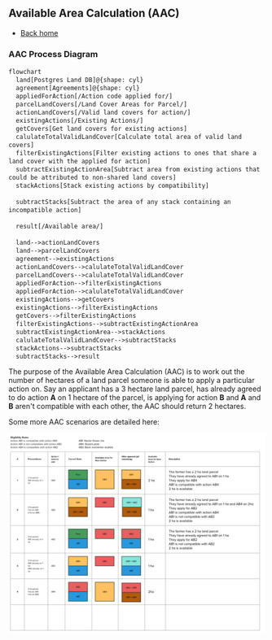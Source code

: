 ## Available Area Calculation (AAC)

- [Back home](../README.md)

### AAC Process Diagram

```mermaid
flowchart
  land[Postgres Land DB]@{shape: cyl}
  agreement[Agreements]@{shape: cyl}
  appliedForAction[/Action code applied for/]
  parcelLandCovers[/Land Cover Areas for Parcel/]
  actionLandCovers[/Valid land covers for action/]
  existingActions[/Existing Actions/]
  getCovers[Get land covers for existing actions]
  calulateTotalValidLandCover[Calculate total area of valid land covers]
  filterExistingActions[Filter existing actions to ones that share a land cover with the applied for action]
  subtractExistingActionArea[Subtract area from existing actions that could be attributed to non-shared land covers]
  stackActions[Stack existing actions by compatibility]

  subtractStacks[Subtract the area of any stack containing an incompatible action]

  result[/Available area/]

  land-->actionLandCovers
  land-->parcelLandCovers
  agreement-->existingActions
  actionLandCovers-->calulateTotalValidLandCover
  parcelLandCovers-->calulateTotalValidLandCover
  appliedForAction-->filterExistingActions
  appliedForAction-->calulateTotalValidLandCover
  existingActions-->getCovers
  existingActions-->filterExistingActions
  getCovers-->filterExistingActions
  filterExistingActions-->subtractExistingActionArea
  subtractExistingActionArea-->stackActions
  calulateTotalValidLandCover-->subtractStacks
  stackActions-->subtractStacks
  subtractStacks-->result

```

The purpose of the Available Area Calculation (AAC) is to work out the number of hectares of a land parcel someone is able to apply a particular action on. Say an applicant has a 3 hectare land parcel, has already agreed to do action **A** on 1 hectare of the parcel, is applying for action **B** and **A** and **B** aren't compatible with each other, the AAC should return 2 hectares.

Some more AAC scenarios are detailed here:

![Available Area Calculation Scenarios](images/aac-scenarios.png)
